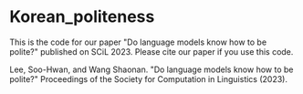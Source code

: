 # Korean_politeness

This is the code for our paper "Do language models know how to be polite?" published on SCiL 2023. Please cite our paper if you use this code.

Lee, Soo-Hwan, and Wang Shaonan. "Do language models know how to be polite?" Proceedings of the Society for Computation in Linguistics (2023).
